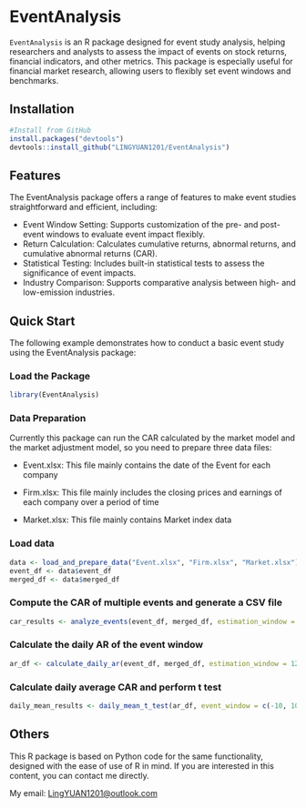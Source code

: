 # EventAnalysis

`EventAnalysis` is an R package designed for event study analysis, helping researchers and analysts to assess the impact of events on stock returns, financial indicators, and other metrics. This package is especially useful for financial market research, allowing users to flexibly set event windows and benchmarks.

## Installation

```R
#Install from GitHub
install.packages("devtools")
devtools::install_github("LINGYUAN1201/EventAnalysis")
```

## Features
The EventAnalysis package offers a range of features to make event studies straightforward and efficient, including:

*   Event Window Setting: Supports customization of the pre- and post-event windows to evaluate event impact flexibly.
*   Return Calculation: Calculates cumulative returns, abnormal returns, and cumulative abnormal returns (CAR).
*   Statistical Testing: Includes built-in statistical tests to assess the significance of event impacts.
*   Industry Comparison: Supports comparative analysis between high- and low-emission industries.

## Quick Start
The following example demonstrates how to conduct a basic event study using the EventAnalysis package:

### Load the Package

```R
library(EventAnalysis)
```

### Data Preparation

Currently this package can run the CAR calculated by the market model and the market adjustment model, so you need to prepare three data files:

*   Event.xlsx: This file mainly contains the date of the Event for each company

*   Firm.xlsx: This file mainly includes the closing prices and earnings of each company over a period of time

*   Market.xlsx: This file mainly contains Market index data

### Load data
```R
data <- load_and_prepare_data("Event.xlsx", "Firm.xlsx", "Market.xlsx")
event_df <- data$event_df
merged_df <- data$merged_df
```
### Compute the CAR of multiple events and generate a CSV file
```R
car_results <- analyze_events(event_df, merged_df, estimation_window = 120, event_window = c(-10, 10))
```
### Calculate the daily AR of the event window
```R
ar_df <- calculate_daily_ar(event_df, merged_df, estimation_window = 120, event_window = c(-10, 10))
```
### Calculate daily average CAR and perform t test
```R
daily_mean_results <- daily_mean_t_test(ar_df, event_window = c(-10, 10))
```

## Others
This R package is based on Python code for the same functionality, designed with the ease of use of R in mind. If you are interested in this content, you can contact me directly.

My email: LingYUAN1201@outlook.com
